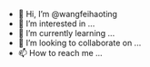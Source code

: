 - 👋 Hi, I’m @wangfeihaoting
- 👀 I’m interested in ...
- 🌱 I’m currently learning ...
- 💞️ I’m looking to collaborate on ...
- 📫 How to reach me ...

<!---
wangfeihaoting/wangfeihaoting is a ✨ special ✨ repository because its `README.md` (this file) appears on your GitHub profile.
You can click the Preview link to take a look at your changes.
--->
